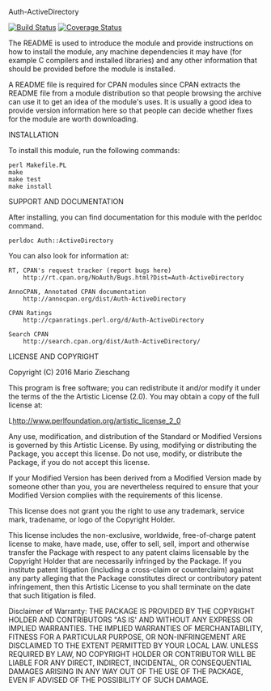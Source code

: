 Auth-ActiveDirectory

[![Build Status](https://travis-ci.org/mziescha/Auth-ActiveDirectory.svg?branch=master)](https://travis-ci.org/mziescha/Auth-ActiveDirectory)
[![Coverage Status](https://coveralls.io/repos/mziescha/Auth-ActiveDirectory/badge.svg)](https://coveralls.io/r/mziescha/Auth-ActiveDirectory)

The README is used to introduce the module and provide instructions on
how to install the module, any machine dependencies it may have (for
example C compilers and installed libraries) and any other information
that should be provided before the module is installed.

A README file is required for CPAN modules since CPAN extracts the README
file from a module distribution so that people browsing the archive
can use it to get an idea of the module's uses. It is usually a good idea
to provide version information here so that people can decide whether
fixes for the module are worth downloading.


INSTALLATION

To install this module, run the following commands:

    perl Makefile.PL
    make
    make test
    make install

SUPPORT AND DOCUMENTATION

After installing, you can find documentation for this module with the
perldoc command.

    perldoc Auth::ActiveDirectory

You can also look for information at:

    RT, CPAN's request tracker (report bugs here)
        http://rt.cpan.org/NoAuth/Bugs.html?Dist=Auth-ActiveDirectory

    AnnoCPAN, Annotated CPAN documentation
        http://annocpan.org/dist/Auth-ActiveDirectory

    CPAN Ratings
        http://cpanratings.perl.org/d/Auth-ActiveDirectory

    Search CPAN
        http://search.cpan.org/dist/Auth-ActiveDirectory/


LICENSE AND COPYRIGHT

Copyright (C) 2016 Mario Zieschang

This program is free software; you can redistribute it and/or modify it
under the terms of the the Artistic License (2.0). You may obtain a
copy of the full license at:

L<http://www.perlfoundation.org/artistic_license_2_0>

Any use, modification, and distribution of the Standard or Modified
Versions is governed by this Artistic License. By using, modifying or
distributing the Package, you accept this license. Do not use, modify,
or distribute the Package, if you do not accept this license.

If your Modified Version has been derived from a Modified Version made
by someone other than you, you are nevertheless required to ensure that
your Modified Version complies with the requirements of this license.

This license does not grant you the right to use any trademark, service
mark, tradename, or logo of the Copyright Holder.

This license includes the non-exclusive, worldwide, free-of-charge
patent license to make, have made, use, offer to sell, sell, import and
otherwise transfer the Package with respect to any patent claims
licensable by the Copyright Holder that are necessarily infringed by the
Package. If you institute patent litigation (including a cross-claim or
counterclaim) against any party alleging that the Package constitutes
direct or contributory patent infringement, then this Artistic License
to you shall terminate on the date that such litigation is filed.

Disclaimer of Warranty: THE PACKAGE IS PROVIDED BY THE COPYRIGHT HOLDER
AND CONTRIBUTORS "AS IS' AND WITHOUT ANY EXPRESS OR IMPLIED WARRANTIES.
THE IMPLIED WARRANTIES OF MERCHANTABILITY, FITNESS FOR A PARTICULAR
PURPOSE, OR NON-INFRINGEMENT ARE DISCLAIMED TO THE EXTENT PERMITTED BY
YOUR LOCAL LAW. UNLESS REQUIRED BY LAW, NO COPYRIGHT HOLDER OR
CONTRIBUTOR WILL BE LIABLE FOR ANY DIRECT, INDIRECT, INCIDENTAL, OR
CONSEQUENTIAL DAMAGES ARISING IN ANY WAY OUT OF THE USE OF THE PACKAGE,
EVEN IF ADVISED OF THE POSSIBILITY OF SUCH DAMAGE.

